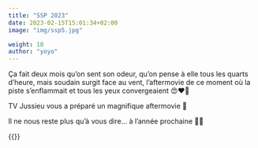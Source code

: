 ```yaml
---
title: "SSP 2023"
date: 2023-02-15T15:01:34+02:00
image: "img/ssp5.jpg"

weight: 10
author: "yoyo"
---
```



Ça fait deux mois qu’on sent son odeur, qu’on pense à elle tous les quarts d’heure,
mais soudain surgit face au vent, l’aftermovie de ce moment où la piste s’enflammait et tous les yeux convergeaient 😍❤️‍🔥

TV Jussieu vous a préparé un magnifique aftermovie 🎥

Il ne nous reste plus qu’à vous dire… à l’année prochaine 🤪🍾

{{<youtube L-Jss3Qc-DE>}}